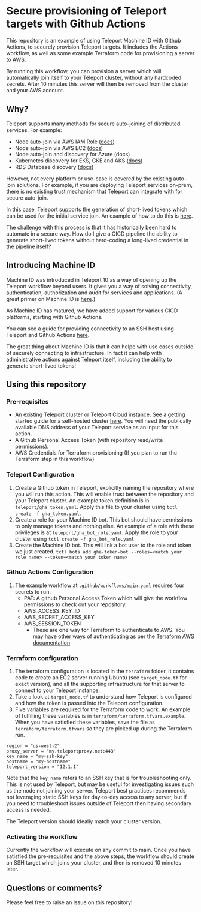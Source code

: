 # Secure provisioning of Teleport targets with Github Actions

This repository is an example of using Teleport Machine ID with Github Actions, to securely provision Teleport targets. It includes the Actions workflow, as well as some example Terraform code for provisioning a server to AWS. 

By running this workflow, you can provision a server which will automatically join itself to your Teleport cluster, without any hardcoded secrets. After 10 minutes this server will then be removed from the cluster and your AWS account.

## Why?

Teleport supports many methods for secure auto-joining of distributed services. For example:
- Node auto-join via AWS IAM Role ([docs](https://goteleport.com/docs/management/guides/joining-nodes-aws-iam/))
- Node auto-join via AWS EC2 ([docs](https://goteleport.com/docs/management/guides/joining-nodes-aws-ec2/))
- Node auto-join and discovery for Azure (docs)
- Kubernetes discovery for EKS, GKE and AKS ([docs](https://goteleport.com/docs/kubernetes-access/discovery/))
- RDS Database discovery ([docs](https://goteleport.com/docs/database-access/guides/rds/))


However, not every platform or use-case is covered by the existing auto-join solutions. For example, if you are deploying Teleport services on-prem, there is no existing trust mechanism that Teleport can integrate with for secure auto-join. 

In this case, Teleport supports the generation of short-lived tokens which can be used for the initial service join. An example of how to do this is [here](https://goteleport.com/docs/management/admin/adding-nodes/). 

The challenge with this process is that it has historically been hard to automate in a secure way. How do I give a CICD pipeline the ability to generate short-lived tokens without hard-coding a long-lived credential in the pipeline itself?

## Introducing Machine ID

Machine ID was introduced in Teleport 10 as a way of opening up the Teleport workflow beyond users. It gives you a way of solving connectivity, authentication, authorization and audit for services and applications. 
(A great primer on Machine ID is [here](https://www.youtube.com/watch?v=QWd0eqIa9mA&ab_channel=Teleport).)

As Machine ID has matured, we have added support for various CICD platforms, starting with Github Actions. 

You can see a guide for providing connectivity to an SSH host using Teleport and Github Actions [here](https://goteleport.com/docs/machine-id/guides/github-actions/). 

The great thing about Machine ID is that it can helpe with use cases outside of securely connecting to infrastructure. In fact it can help with administrative actions against Teleport itself, including the ability to generate short-lived tokens! 

## Using this repository

### Pre-requisites
* An existing Teleport cluster or Teleport Cloud instance. See a getting started guide for a self-hosted cluster [here](https://goteleport.com/docs/try-out-teleport/linux-server/). You will need the publically available DNS address of your Teleport service as an input for this action. 
* A Github Personal Access Token (with repository read/write permissions).
* AWS Credentials for Terraform provisioning (If you plan to run the Terraform step in this workflow)

### Teleport Configuration
1. Create a Github token in Teleport, explicitly naming the repository where you will run this action. This will enable trust between the repository and your Teleport cluster. An example token definition is in `teleport/gha_token.yaml`. Apply this file to your cluster using `tctl create -f gha_token.yaml`. 
2. Create a role for your Machine ID bot. This bot should have permissions to only manage tokens and nothing else. An example of a role with these privileges is at `teleport/gha_bot_role.yaml`. Apply the role to your cluster using `tctl create -f gha_bot_role.yaml`
3. Create the Machine ID bot. This will link a bot user to the role and token we just created. `tctl bots add gha-token-bot --roles=<match your role name> --token=<match your token name>`

### Github Actions Configuration
1. The example workflow at `.github/workflows/main.yaml` requires four secrets to run. 
   * PAT:  A github Personal Access Token which will give the workflow permissions to check out your repository.
   * AWS_ACCESS_KEY_ID
   * AWS_SECRET_ACCESS_KEY
   * AWS_SESSION_TOKEN
     * These are one way for Terraform to authenticate to AWS. You may have other ways of authenticating as per the [Terraform AWS documentation](https://registry.terraform.io/providers/hashicorp/aws/latest/docs#provider-configuration)

### Terraform configuration
1. The terraform configuration is located in the `terraform` folder. It contains code to create an EC2 server running Ubuntu (see `target_node.tf` for exact version), and all the supporting infrastructure for that server to connect to your Teleport instance. 
2. Take a look at `target_node.tf` to understand how Teleport is configured and how the token is passed into the Teleport configuration. 
3. Five variables are required for the Terraform code to work. An example of fulfilling these variables is in `terraform/terraform.tfvars.example`. When you have satisfied these variables, save the file as `terraform/terraform.tfvars` so they are picked up during the Terraform run. 
```
region = "us-west-2"
proxy_server = "my.teleportproxy.net:443"
key_name = "my-ssh-key"
hostname = "my-hostname"
teleport_version = "12.1.1"
```
Note that the `key_name` refers to an SSH key that is for troubleshooting only. This is not used by Teleport, but may be useful for investigating issues such as the node not joining your server. Teleport best practices recommends not leveraging static SSH keys for day-to-day access to any server, but if you need to troubleshoot issues outside of Teleport then having secondary access is needed.

The Teleport version should ideally match your cluster version. 

### Activating the workflow
Currently the workflow will execute on any commit to main. Once you have satisfied the pre-requisites and the above steps, the workflow should create an SSH target which joins your cluster, and then is removed 10 minutes later. 

## Questions or comments?
Please feel free to raise an issue on this repository!